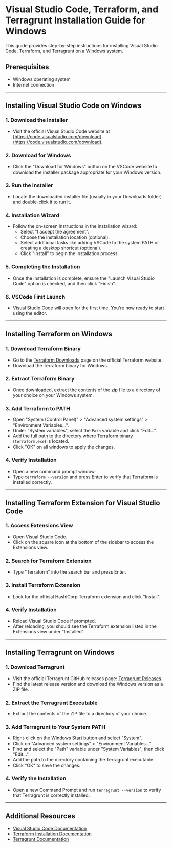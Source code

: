 # Visual Studio Code, Terraform, and Terragrunt Installation Guide for Windows

This guide provides step-by-step instructions for installing Visual Studio Code, Terraform, and Terragrunt on a Windows system.

## Prerequisites

- Windows operating system
- Internet connection

---

## Installing Visual Studio Code on Windows

### 1. Download the Installer

- Visit the official Visual Studio Code website at [https://code.visualstudio.com/download](https://code.visualstudio.com/download).

### 2. Download for Windows

- Click the "Download for Windows" button on the VSCode website to download the installer package appropriate for your Windows version.

### 3. Run the Installer

- Locate the downloaded installer file (usually in your Downloads folder) and double-click it to run it.

### 4. Installation Wizard

- Follow the on-screen instructions in the installation wizard:
  - Select "I accept the agreement".
  - Choose the installation location (optional).
  - Select additional tasks like adding VSCode to the system PATH or creating a desktop shortcut (optional).
  - Click "Install" to begin the installation process.

### 5. Completing the Installation

- Once the installation is complete, ensure the "Launch Visual Studio Code" option is checked, and then click "Finish".

### 6. VSCode First Launch

- Visual Studio Code will open for the first time. You're now ready to start using the editor.

---

## Installing Terraform on Windows

### 1. Download Terraform Binary

- Go to the [Terraform Downloads](https://www.terraform.io/downloads.html) page on the official Terraform website.
- Download the Terraform binary for Windows.

### 2. Extract Terraform Binary

- Once downloaded, extract the contents of the zip file to a directory of your choice on your Windows system.

### 3. Add Terraform to PATH

- Open "System (Control Panel)" > "Advanced system settings" > "Environment Variables...".
- Under "System variables", select the `Path` variable and click "Edit...".
- Add the full path to the directory where Terraform binary (`terraform.exe`) is located.
- Click "OK" on all windows to apply the changes.

### 4. Verify Installation

- Open a new command prompt window.
- Type `terraform --version` and press Enter to verify that Terraform is installed correctly.

---

## Installing Terraform Extension for Visual Studio Code

### 1. Access Extensions View

- Open Visual Studio Code.
- Click on the square icon at the bottom of the sidebar to access the Extensions view.

### 2. Search for Terraform Extension

- Type "Terraform" into the search bar and press Enter.

### 3. Install Terraform Extension

- Look for the official HashiCorp Terraform extension and click "Install".

### 4. Verify Installation

- Reload Visual Studio Code if prompted.
- After reloading, you should see the Terraform extension listed in the Extensions view under "Installed".

---

## Installing Terragrunt on Windows

### 1. Download Terragrunt

- Visit the official Terragrunt GitHub releases page: [Terragrunt Releases](https://github.com/gruntwork-io/terragrunt/releases).
- Find the latest release version and download the Windows version as a ZIP file.

### 2. Extract the Terragrunt Executable

- Extract the contents of the ZIP file to a directory of your choice.

### 3. Add Terragrunt to Your System PATH

- Right-click on the Windows Start button and select "System".
- Click on "Advanced system settings" > "Environment Variables...".
- Find and select the "Path" variable under "System Variables", then click "Edit...".
- Add the path to the directory containing the Terragrunt executable.
- Click "OK" to save the changes.

### 4. Verify the Installation

- Open a new Command Prompt and run `terragrunt --version` to verify that Terragrunt is correctly installed.

---

## Additional Resources

- [Visual Studio Code Documentation](https://code.visualstudio.com/docs)
- [Terraform Installation Documentation](https://learn.hashicorp.com/tutorials/terraform/install-cli)
- [Terragrunt Documentation](https://terragrunt.gruntwork.io/docs/)

